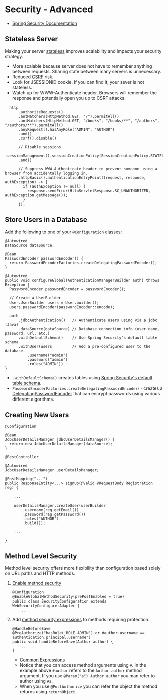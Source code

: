 # Security - Advanced

* [Spring Security Documentation][]

## Stateless Server

Making your server [stateless][stateless] improves scalability and impacts your
security strategy.

* More scalable because server does not have to remember anything between
  requests. Sharing state between many servers is unnecessary.
* Reduced [CSRF][csrf] risk.
* Look for JSESSIONID cookie. If you can find it, your sever is not stateless.
* Watch up for WWW-Authenticate header. Browsers will remember the response and
  potentially open you up to CSRF attacks.

```
  http
      .authorizeRequests()
      .antMatchers(HttpMethod.GET, "/").permitAll()
      .antMatchers(HttpMethod.GET, "/books", "/books/**", "/authors", "/authors/**").permitAll()
      .anyRequest().hasAnyRole("ADMIN", "AUTHOR")
      .and()
      .csrf().disable()

      // Disable sessions.
      .sessionManagement().sessionCreationPolicy(SessionCreationPolicy.STATELESS)
      .and()

      // Suppress WWW-Authenticate header to prevent someone using a browser from accidentally logging in.
      .httpBasic().authenticationEntryPoint((request, response, authException) -> {
        if (authException != null) {
          response.sendError(HttpServletResponse.SC_UNAUTHORIZED, authException.getMessage());
        }
      });
```

## Store Users in a Database

Add the following to one of your `@Configuration` classes:

```
@Autowired
DataSource dataSource;

@Bean
PasswordEncoder passwordEncoder() {
  return PasswordEncoderFactories.createDelegatingPasswordEncoder();
}

@Autowired
public void configureGlobal(AuthenticationManagerBuilder auth) throws Exception {
  PasswordEncoder passwordEncoder = passwordEncoder();

  // Create a UserBuilder
  User.UserBuilder users = User.builder();
  users.passwordEncoder(passwordEncoder::encode);

  auth
      .jdbcAuthentication()   // Authenticate users using via a jdbc (Java)
      .dataSource(dataSource) // Database connection info (user name, password, url, etc.)
      .withDefaultSchema()    // Use Spring Security's default table schema
      .withUser(users         // Add a pre-configured user to the database.
          .username("admin")
          .password("admin")
          .roles("ADMIN"))
}
```

* `.withDefaultSchema()` creates tables using [Spring Security's default table schema][security schema].
* `PasswordEncoderFactories.createDelegatingPasswordEncoder()` creates a
  [DelegatingPasswordEncoder][] that can encrypt passwords using various different algorithms.

## Creating New Users

`@Configuration`
```
@Bean
JdbcUserDetailsManager jdbcUserDetailsManager() {
  return new JdbcUserDetailsManager(dataSource);
}
```

`@RestController`
```
@Autowired
JdbcUserDetailsManager userDetailsManager;

@PostMapping("...")
public ResponseEntity<...> signUp(@Valid @RequestBody Registration reg) {

    ...

    userDetailsManager.createUser(userBuilder
        .username(reg.getEmail())
        .password(reg.getPassword())
        .roles("AUTHOR")
        .build());

    ...

}
```

## Method Level Security

Method level security offers more flexibility than configuration based solely on
URL paths and HTTP methods.

1. [Enable method security][]
    ```
    @Configuration
    @EnableGlobalMethodSecurity(prePostEnabled = true)
    public class SecurityConfiguration extends WebSecurityConfigurerAdapter {
        ...
    ```
2. Add [method security expressions][] to methods requiring protection.
    ```
    @HandleBeforeSave
    @PreAuthorize("hasRole('ROLE_ADMIN') or #author.username == authentication.principal.username")
    public void handleBeforeSave(Author author) {
        ...
    }
    ```
    * [Common Expressions][]
    * Notice that you can access method arguments using `#`. In the example
      above `#author` refers to the `Author author` method argument. If you use
      `@Param("a") Author author` you man refer to author using `#a`.
    * When you use `@PostAuthorize` you can refer the object the method returns
      using `returnObject`.

[Spring Security Documentation]: https://docs.spring.io/spring-security/site/docs/current/reference/htmlsingle/
[DelegatingPasswordEncoder]: https://docs.spring.io/spring-security/site/docs/current/reference/htmlsingle/#pe-dpe
[jdbc]: https://en.wikipedia.org/wiki/Java_Database_Connectivity
[stateless]: https://stackoverflow.com/questions/34130036/how-to-understand-restful-api-is-stateless
[csrf]: https://docs.spring.io/spring-security/site/docs/current/reference/htmlsingle/#csrf
[security schema]: https://docs.spring.io/spring-security/site/docs/current/reference/htmlsingle/#user-schema
[enable method security]: https://docs.spring.io/spring-security/site/docs/current/reference/htmlsingle/#enableglobalmethodsecurity
[method security expressions]: https://docs.spring.io/spring-security/site/docs/current/reference/htmlsingle/#method-security-expressions
[common expressions]: https://docs.spring.io/spring-security/site/docs/current/reference/htmlsingle/#el-common-built-in
